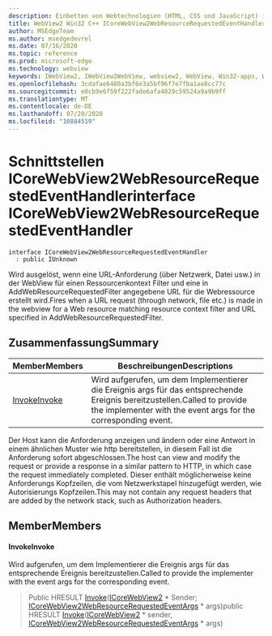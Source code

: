 ```yaml
---
description: Einbetten von Webtechnologien (HTML, CSS und JavaScript) in ihre systemeigenen Anwendungen mit dem Microsoft Edge WebView2-Steuerelement
title: WebView2 Win32 C++ ICoreWebView2WebResourceRequestedEventHandler
author: MSEdgeTeam
ms.author: msedgedevrel
ms.date: 07/16/2020
ms.topic: reference
ms.prod: microsoft-edge
ms.technology: webview
keywords: IWebView2, IWebView2WebView, webview2, WebView, Win32-apps, Win32, Edge, ICoreWebView2, ICoreWebView2Controller, Browser-Steuerelement, Edge-HTML, ICoreWebView2WebResourceRequestedEventHandler
ms.openlocfilehash: 3cdafae6480a3bf6e3a5bf96f7e7fba1ae8cc77c
ms.sourcegitcommit: e0cb9e6f59f222fade6afa4829c59524a9a9b9ff
ms.translationtype: MT
ms.contentlocale: de-DE
ms.lasthandoff: 07/20/2020
ms.locfileid: "10884519"
---
```

# <span data-ttu-id="c4951-104">Schnittstellen ICoreWebView2WebResourceRequestedEventHandler</span><span class="sxs-lookup"><span data-stu-id="c4951-104">interface ICoreWebView2WebResourceRequestedEventHandler</span></span> 

```
interface ICoreWebView2WebResourceRequestedEventHandler
  : public IUnknown
```

<span data-ttu-id="c4951-105">Wird ausgelöst, wenn eine URL-Anforderung (über Netzwerk, Datei usw.) in der WebView für einen Ressourcenkontext Filter und eine in AddWebResourceRequestedFilter angegebene URL für die Webressource erstellt wird.</span><span class="sxs-lookup"><span data-stu-id="c4951-105">Fires when a URL request (through network, file etc.) is made in the webview for a Web resource matching resource context filter and URL specified in AddWebResourceRequestedFilter.</span></span>

## <span data-ttu-id="c4951-106">Zusammenfassung</span><span class="sxs-lookup"><span data-stu-id="c4951-106">Summary</span></span>

 <span data-ttu-id="c4951-107">Member</span><span class="sxs-lookup"><span data-stu-id="c4951-107">Members</span></span>                        | <span data-ttu-id="c4951-108">Beschreibungen</span><span class="sxs-lookup"><span data-stu-id="c4951-108">Descriptions</span></span>
--------------------------------|---------------------------------------------
[<span data-ttu-id="c4951-109">Invoke</span><span class="sxs-lookup"><span data-stu-id="c4951-109">Invoke</span></span>](#invoke) | <span data-ttu-id="c4951-110">Wird aufgerufen, um dem Implementierer die Ereignis args für das entsprechende Ereignis bereitzustellen.</span><span class="sxs-lookup"><span data-stu-id="c4951-110">Called to provide the implementer with the event args for the corresponding event.</span></span>

<span data-ttu-id="c4951-111">Der Host kann die Anforderung anzeigen und ändern oder eine Antwort in einem ähnlichen Muster wie http bereitstellen, in diesem Fall ist die Anforderung sofort abgeschlossen.</span><span class="sxs-lookup"><span data-stu-id="c4951-111">The host can view and modify the request or provide a response in a similar pattern to HTTP, in which case the request immediately completed.</span></span> <span data-ttu-id="c4951-112">Dieser enthält möglicherweise keine Anforderungs Kopfzeilen, die vom Netzwerkstapel hinzugefügt werden, wie Autorisierungs Kopfzeilen.</span><span class="sxs-lookup"><span data-stu-id="c4951-112">This may not contain any request headers that are added by the network stack, such as Authorization headers.</span></span>

## <span data-ttu-id="c4951-113">Member</span><span class="sxs-lookup"><span data-stu-id="c4951-113">Members</span></span>

#### <span data-ttu-id="c4951-114">Invoke</span><span class="sxs-lookup"><span data-stu-id="c4951-114">Invoke</span></span> 

<span data-ttu-id="c4951-115">Wird aufgerufen, um dem Implementierer die Ereignis args für das entsprechende Ereignis bereitzustellen.</span><span class="sxs-lookup"><span data-stu-id="c4951-115">Called to provide the implementer with the event args for the corresponding event.</span></span>

> <span data-ttu-id="c4951-116">Public HRESULT [Invoke](#invoke)([ICoreWebView2](icorewebview2.md) \* Sender; [ICoreWebView2WebResourceRequestedEventArgs](icorewebview2webresourcerequestedeventargs.md) \* args)</span><span class="sxs-lookup"><span data-stu-id="c4951-116">public HRESULT [Invoke](#invoke)([ICoreWebView2](icorewebview2.md) \* sender, [ICoreWebView2WebResourceRequestedEventArgs](icorewebview2webresourcerequestedeventargs.md) \* args)</span></span>

